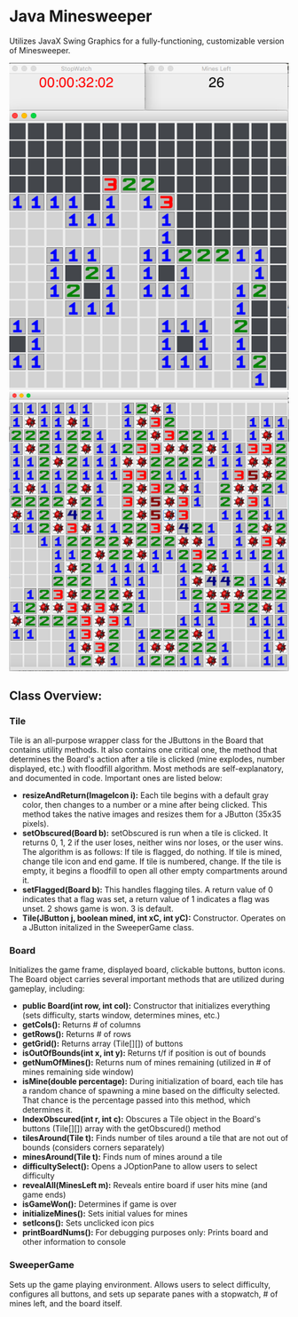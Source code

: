 # Java Minesweeper
Utilizes JavaX Swing Graphics for a fully-functioning, customizable version of Minesweeper. 

![Images of game](images/GameImage1.png)
![Images of game](images/GameImage2.png)

## **Class Overview:**

### Tile

Tile is an all-purpose wrapper class for the JButtons in the Board that contains utility methods. It also contains one critical one, the method that determines the Board's action after a tile is clicked (mine explodes, number displayed, etc.) with floodfill algorithm. Most methods are self-explanatory, and documented in code. Important ones are listed below: 
- **resizeAndReturn(ImageIcon i):** Each tile begins with a default gray color, then changes to a number or a mine after being clicked. This method takes the native images and resizes them for a JButton (35x35 pixels). 
- **setObscured(Board b):** setObscured is run when a tile is clicked. It returns 0, 1, 2 if the user loses, neither wins nor loses, or the user wins. The algorithm is as follows: If tile is flagged, do nothing. If tile is mined, change tile icon and end game. If tile is numbered, change. If the tile is empty, it begins a floodfill to open all other empty compartments around it. 
- **setFlagged(Board b):** This handles flagging tiles. A return value of 0 indicates that a flag was set, a return value of 1 indicates a flag was unset. 2 shows game is won. 3 is default.
- **Tile(JButton j, boolean mined, int xC, int yC):** Constructor. Operates on a JButton initalized in the SweeperGame class. 

### Board
Initializes the game frame, displayed board, clickable buttons, button icons. The Board object carries several important methods that are utilized during gameplay, including:
- **public Board(int row, int col):** Constructor that initializes everything (sets difficulty, starts window, determines mines, etc.)
- **getCols():** Returns # of columns
- **getRows():** Returns # of rows
- **getGrid():** Returns array (Tile[][]) of buttons
- **isOutOfBounds(int x, int y):** Returns t/f if position is out of bounds
- **getNumOfMines():** Returns num of mines remaining (utilized in # of mines remaining side window)
- **isMine(double percentage):** During initialization of board, each tile has a random chance of spawning a mine based on the difficulty selected. That chance is the percentage passed into this method, which determines it.
- **IndexObscured(int r, int c):** Obscures a Tile object in the Board's buttons (Tile[][]) array with the getObscured() method
- **tilesAround(Tile t):** Finds number of tiles around a tile that are not out of bounds (considers corners separately)
- **minesAround(Tile t):** Finds num of mines around a tile
- **difficultySelect():** Opens a JOptionPane to allow users to select difficulty 
- **revealAll(MinesLeft m):** Reveals entire board if user hits mine (and game ends)
- **isGameWon():** Determines if game is over
- **initializeMines():** Sets initial values for mines
- **setIcons():** Sets unclicked icon pics
- **printBoardNums():** For debugging purposes only: Prints board and other information to console 

### SweeperGame
Sets up the game playing environment. Allows users to select difficulty, configures all buttons, and sets up separate panes with a stopwatch, # of mines left, and the board itself. 
